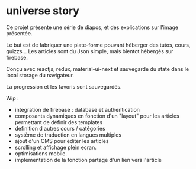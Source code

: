 # universe story

Ce projet présente une série de diapos, et des explications sur l'image présentée.

Le but est de fabriquer une plate-forme pouvant héberger des tutos, cours, quizzs...
Les articles sont du Json simple, mais bientot hébergés sur firebase. 


Conçu avec reactjs, redux, material-ui-next et sauvegarde du state dans le local storage du navigateur.

La progression et les favoris sont sauvegardés.

Wip :
- integration de firebase : database et authentication
- composants dynamiques en fonction d'un "layout" pour les articles permettant de définir des templates
- definition d autres cours / catégories
- système de traduction en langues multiples
- ajout d'un CMS pour editer les articles
- scrolling et affichage plein ecran.
- optimisations mobile.
- implementation de la fonction partage d'un lien vers l'article


